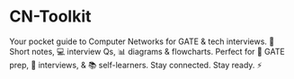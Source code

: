 # CN-Toolkit
Your pocket guide to Computer Networks for GATE &amp; tech interviews. 📝 Short notes, 💻 interview Qs, 📊 diagrams &amp; flowcharts. Perfect for 🎯 GATE prep, 🚀 interviews, &amp; 📚 self-learners. Stay connected. Stay ready. ⚡
